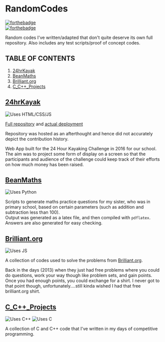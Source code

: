 # RandomCodes

[![forthebadge](https://forthebadge.com/images/badges/powered-by-oxygen.svg)](https://forthebadge.com)<br>
[![forthebadge](https://forthebadge.com/images/badges/made-with-python.svg)](https://forthebadge.com)

Random codes I've written/adapted that don't quite deserve its own full repository. Also includes any test scripts/proof of concept codes.

## TABLE OF CONTENTS

1. [ 24hrKayak ](#id_1 "24hrKayak")
2. [ BeanMaths ](#id_2 "BeanMaths")
3. [ Brilliant.org ](#id_3 "Brilliant.org")
4. [ C_C++_Projects ](#id_3 "C_C++_Projects")

<a name="id_1"></a>
## [ 24hrKayak ](//github.com/sunjerry019/RandomCodes/tree/master/24hrKayak)

![Uses HTML/CSS/JS](https://img.shields.io/badge/Uses-HTML&sol;CSS&sol;JS-brightgreen.svg?style=for-the-badge)

[Full repository](//github.com/yicheng340/StaticKayakingTimerDisplay "yicheng340/StaticKayakingTimerDisplay") and [actual deployment](//infocommsociety.com/~yicheng/24hrkayak/)

Repository was hosted as an afterthought and hence did not accurately depict the contribution history.

Web App built for the 24 Hour Kayaking Challenge in 2016 for our school. The aim was to project some form of display on a screen so that the participants and audience of the challenge could keep track of their efforts on how much money has been raised.

<a name="id_2"></a>
## [ BeanMaths ](//github.com/sunjerry019/RandomCodes/tree/master/BeanMaths)

![Uses Python](https://img.shields.io/badge/Uses-Python-blue.svg?style=for-the-badge)

Scripts to generate maths practice questions for my sister, who was in primary school, based on certain parameters (such as addition and subtraction less than 100). <br>
Output was generated as a latex file, and then compiled with `pdflatex`. Answers are also generated for easy checking.

<a name="id_3"></a>
## [ Brilliant.org ](//github.com/sunjerry019/RandomCodes/tree/master/Brilliant.org)

![Uses JS](https://img.shields.io/badge/Uses-JavaScript-brightgreen.svg?style=for-the-badge&logo=JavaScript)

A collection of codes used to solve the problems from [Brilliant.org](//brilliant.org).

Back in the days (2013) when they just had free problems where you could do questions, work your way though like problem sets, and gain points. Once you had enough points, you could exchange for a shirt. I never got to that point though, unfortunately....still kinda wished I had that free brilliant.org shirt.

<a name="id_4"></a>
## [ C_C++_Projects ](//github.com/sunjerry019/RandomCodes/tree/master/C_C++_Projects)

![Uses C++](https://img.shields.io/badge/Uses-C++-orange.svg?style=for-the-badge&logo=C++)
![Uses C](https://img.shields.io/badge/Uses-C-orange.svg?style=for-the-badge)

A collection of C and C++ code that I've written in my days of competitive programming.
